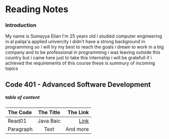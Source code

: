 # Reading Notes

### Introduction
My name is Sumayya Elian I'm 25 years old i studied computer engineering in al palqa'a applied univercity I didn't have a strong background in programming so i will try my best to reach the goals i dream to work in a big company and to be professional in programming 
i was leaving outside this country but i came here just to take this internship i will be gratefull if i achieved the requirements of this course 
these is summury of incoming topics 

## Code 401 - Advanced Software Development
##### table of content 
| The Code      | The Title | The Link     |
| :---        |    :----:   |          ---: |
| Read01      | Java Baic       | <a href=#https://www.markdownguide.org/extended-syntax/>Link</a>  |
| Paragraph   | Text        | And more      |

